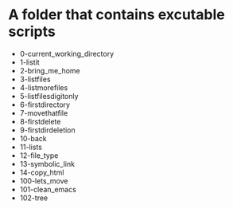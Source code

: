 # A folder that contains excutable scripts
* 0-current_working_directory
* 1-listit
* 2-bring_me_home
* 3-listfiles
* 4-listmorefiles
* 5-listfilesdigitonly
* 6-firstdirectory
* 7-movethatfile
* 8-firstdelete
* 9-firstdirdeletion
* 10-back
* 11-lists
* 12-file_type
* 13-symbolic_link
* 14-copy_html
* 100-lets_move
* 101-clean_emacs
* 102-tree
